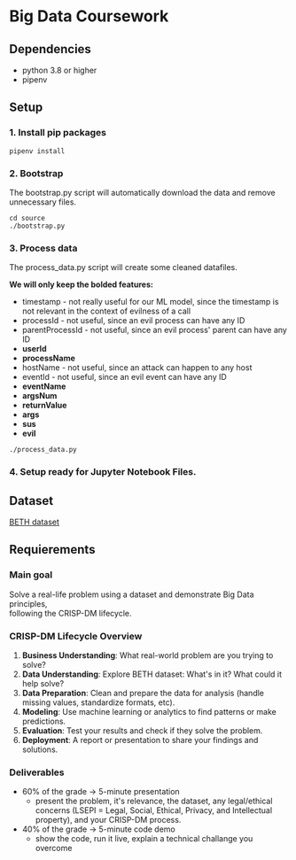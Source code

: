 # Big Data Coursework

## Dependencies

- python 3.8 or higher
- pipenv

## Setup

### 1. Install pip packages

```
pipenv install
```

### 2. Bootstrap

The bootstrap.py script will automatically download the data and remove  
unnecessary files.

```
cd source
./bootstrap.py
```

### 3. Process data

The process_data.py script will create some cleaned datafiles.

**We will only keep the bolded features:**  

- timestamp - not really useful for our ML model, since the timestamp is not relevant in the context of evilness of a call
- processId - not useful, since an evil process can have any ID
- parentProcessId - not useful, since an evil process' parent can have any ID
- **userId**
- **processName**
- hostName - not useful, since an attack can happen to any host
- eventId - not useful, since an evil event can have any ID
- **eventName**
- **argsNum**
- **returnValue**
- **args**
- **sus**
- **evil**

```
./process_data.py
```

### 4. Setup ready for Jupyter Notebook Files.

## Dataset

[BETH dataset](https://www.kaggle.com/datasets/katehighnam/beth-dataset)

## Requierements

### Main goal

Solve a real-life problem using a dataset and demonstrate Big Data principles,  
following the CRISP-DM lifecycle.

### CRISP-DM Lifecycle Overview

1. **Business Understanding**: What real-world problem are you trying to solve?
2. **Data Understanding**: Explore BETH dataset: What's in it? What could it  
   help solve?
3. **Data Preparation**: Clean and prepare the data for analysis (handle  
   missing values, standardize formats, etc).
4. **Modeling**: Use machine learning or analytics to find patterns or make  
   predictions.
5. **Evaluation**: Test your results and check if they solve the problem.
6. **Deployment**: A report or presentation to share your findings and  
   solutions.

### Deliverables

- 60% of the grade -> 5-minute presentation
  - present the problem, it's relevance, the dataset, any legal/ethical
    concerns (LSEPI = Legal, Social, Ethical, Privacy, and Intellectual
    property), and your CRISP-DM process.
- 40% of the grade -> 5-minute code demo
  - show the code, run it live, explain a technical challange you overcome
